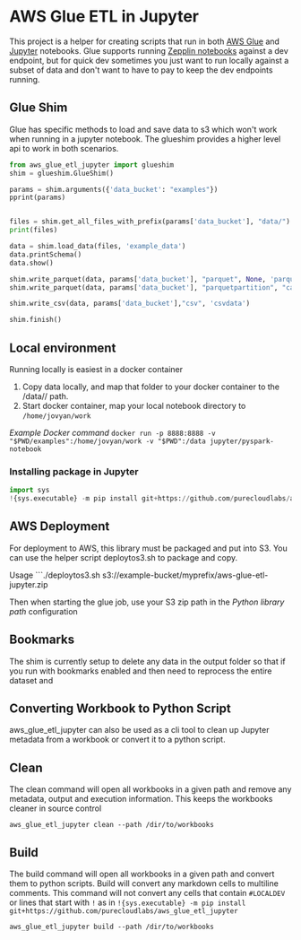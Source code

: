 # AWS Glue ETL in Jupyter
This project is a helper for creating scripts that run in both [AWS Glue](https://aws.amazon.com/glue/) and [Jupyter](http://jupyter.org/) notebooks.  Glue supports running [Zepplin notebooks](https://docs.aws.amazon.com/glue/latest/dg/dev-endpoint-tutorial-EC2-notebook.html) against a dev endpoint, but for quick dev sometimes you just want to run locally against a subset of data and don't want to have to pay to keep the dev endpoints running.

## Glue Shim
Glue has specific methods to load and save data to s3 which won't work when running in a jupyter notebook.  The glueshim provides a higher level api to work in both scenarios.  

```python
from aws_glue_etl_jupyter import glueshim
shim = glueshim.GlueShim()

params = shim.arguments({'data_bucket': "examples"})
pprint(params)


files = shim.get_all_files_with_prefix(params['data_bucket'], "data/")
print(files)

data = shim.load_data(files, 'example_data')
data.printSchema()
data.show()

shim.write_parquet(data, params['data_bucket'], "parquet", None, 'parquetdata' )
shim.write_parquet(data, params['data_bucket'], "parquetpartition", "car", 'partitioneddata' )

shim.write_csv(data, params['data_bucket'],"csv", 'csvdata')

shim.finish()
```

## Local environment
Running locally is easiest in a docker container

1. Copy data locally, and map that folder to your docker container to the /data/<bucket>/<files> path.
2. Start docker container, map your local notebook directory to ```/home/jovyan/work```

*Example Docker command*
```docker run -p 8888:8888 -v "$PWD/examples":/home/jovyan/work -v "$PWD":/data jupyter/pyspark-notebook```

### Installing package in Jupyter

```python
import sys
!{sys.executable} -m pip install git+https://github.com/purecloudlabs/aws_glue_etl_jupyter
```

## AWS Deployment
For deployment to AWS, this library must be packaged and put into S3. You can use the helper script deploytos3.sh to package and copy.  

Usage ```./deploytos3.sh s3://example-bucket/myprefix/aws-glue-etl-jupyter.zip

Then when starting the glue job, use your S3 zip path in the _Python library path_ configuration

## Bookmarks
The shim is currently setup to delete any data in the output folder so that if you run with bookmarks enabled and then need to reprocess the entire dataset and 

## Converting Workbook to Python Script

aws_glue_etl_jupyter can also be used as a cli tool to clean up Jupyter metadata from a workbook or convert it to a python script.

## Clean

The clean command will open all workbooks in a given path and remove any metadata, output and execution information. This keeps the workbooks cleaner in source control

``` aws_glue_etl_jupyter clean --path /dir/to/workbooks  ```

## Build

The build command will open all workbooks in a given path and convert them to python scripts.  Build will convert any markdown cells to multiline comments.  This command will not convert any cells that contain ```#LOCALDEV``` or lines that start with ```!``` as in ```!{sys.executable} -m pip install git+https://github.com/purecloudlabs/aws_glue_etl_jupyter```

``` aws_glue_etl_jupyter build --path /dir/to/workbooks  ```